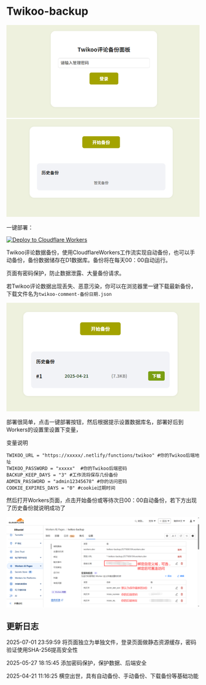 # Twikoo-backup

<img src="./images/登录页面.png" style="zoom:80%;" />

<img src="./images/页面.png" style="zoom:80%;" />

一键部署：

[![Deploy to Cloudflare Workers](https://deploy.workers.cloudflare.com/button)](https://deploy.workers.cloudflare.com/?url=https://github.com/2010HCY/twikoo-backup)

Twikoo评论数据备份，使用CloudflareWorkers工作流实现自动备份，也可以手动备份，备份数据储存在D1数据库。备份将在每天00：00自动运行。

页面有密码保护，防止数据泄露、大量备份请求。

若Twikoo评论数据出现丢失、恶意污染，你可以在浏览器里一键下载最新备份，下载文件名为`twikoo-comment-备份日期.json`

<img src="./images/备份成功.png" style="zoom:80%;" />

部署很简单，点击一键部署按钮，然后根据提示设置数据库名，部署好后到Workers的设置里设置下变量，

变量说明

```
TWIKOO_URL = "https://xxxxx/.netlify/functions/twikoo" #你的Twikoo后端地址
TWIKOO_PASSWORD = "xxxxx"  #你的Twikoo后端密码
BACKUP_KEEP_DAYS = "3" #工作流将保存几份备份
ADMIN_PASSWORD = "admin12345678" #你的访问密码
COOKIE_EXPIRES_DAYS = "0" #cookie过期时间
```

然后打开Workers页面，点击开始备份或等待次日00：00自动备份，若下方出现了历史备份就说明成功了

<img src="./images/配置.png" style="zoom:80%;" />

## 更新日志

2025-07-01 23:59:59 将页面独立为单独文件，登录页面做静态资源缓存，密码验证使用SHA-256提高安全性

2025-05-27 18:15:45 添加密码保护，保护数据、后端安全

2025-04-21 11:16:25 横空出世，具有自动备份、手动备份、下载备份等基础功能
